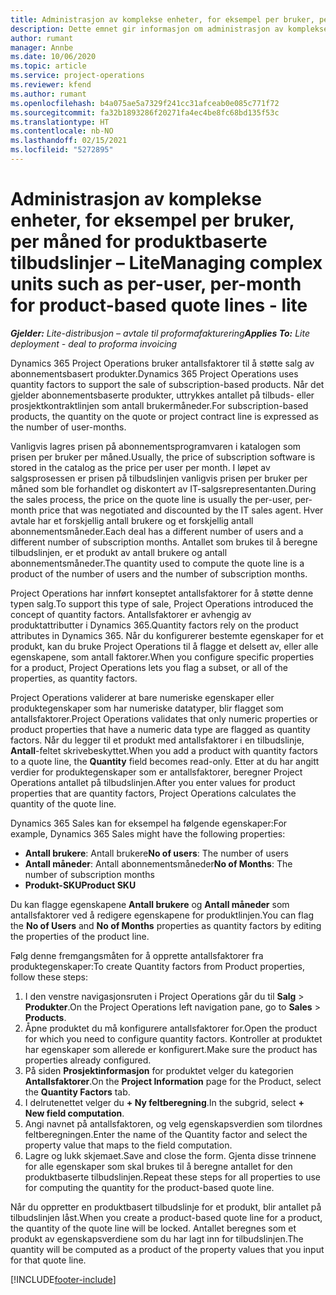 ```yaml
---
title: Administrasjon av komplekse enheter, for eksempel per bruker, per måned for produktbaserte tilbudslinjer – Lite
description: Dette emnet gir informasjon om administrasjon av komplekse enheter for produktbaserte tilbudslinjer.
author: rumant
manager: Annbe
ms.date: 10/06/2020
ms.topic: article
ms.service: project-operations
ms.reviewer: kfend
ms.author: rumant
ms.openlocfilehash: b4a075ae5a7329f241cc31afceab0e085c771f72
ms.sourcegitcommit: fa32b1893286f20271fa4ec4be8fc68bd135f53c
ms.translationtype: HT
ms.contentlocale: nb-NO
ms.lasthandoff: 02/15/2021
ms.locfileid: "5272895"
---
```

# <a name="managing-complex-units-such-as-per-user-per-month-for-product-based-quote-lines---lite"></a><span data-ttu-id="cf21b-103">Administrasjon av komplekse enheter, for eksempel per bruker, per måned for produktbaserte tilbudslinjer – Lite</span><span class="sxs-lookup"><span data-stu-id="cf21b-103">Managing complex units such as per-user, per-month for product-based quote lines - lite</span></span>

<span data-ttu-id="cf21b-104">_**Gjelder:** Lite-distribusjon – avtale til proformafakturering_</span><span class="sxs-lookup"><span data-stu-id="cf21b-104">_**Applies To:** Lite deployment - deal to proforma invoicing_</span></span>

<span data-ttu-id="cf21b-105">Dynamics 365 Project Operations bruker antallsfaktorer til å støtte salg av abonnementsbasert produkter.</span><span class="sxs-lookup"><span data-stu-id="cf21b-105">Dynamics 365 Project Operations uses quantity factors to support the sale of subscription-based products.</span></span> <span data-ttu-id="cf21b-106">Når det gjelder abonnementsbaserte produkter, uttrykkes antallet på tilbuds- eller prosjektkontraktlinjen som antall brukermåneder.</span><span class="sxs-lookup"><span data-stu-id="cf21b-106">For subscription-based products, the quantity on the quote or project contract line is expressed as the number of user-months.</span></span>

<span data-ttu-id="cf21b-107">Vanligvis lagres prisen på abonnementsprogramvaren i katalogen som prisen per bruker per måned.</span><span class="sxs-lookup"><span data-stu-id="cf21b-107">Usually, the price of subscription software is stored in the catalog as the price per user per month.</span></span> <span data-ttu-id="cf21b-108">I løpet av salgsprosessen er prisen på tilbudslinjen vanligvis prisen per bruker per måned som ble forhandlet og diskontert av IT-salgsrepresentanten.</span><span class="sxs-lookup"><span data-stu-id="cf21b-108">During the sales process, the price on the quote line is usually the per-user, per-month price that was negotiated and discounted by the IT sales agent.</span></span> <span data-ttu-id="cf21b-109">Hver avtale har et forskjellig antall brukere og et forskjellig antall abonnementsmåneder.</span><span class="sxs-lookup"><span data-stu-id="cf21b-109">Each deal has a different number of users and a different number of subscription months.</span></span> <span data-ttu-id="cf21b-110">Antallet som brukes til å beregne tilbudslinjen, er et produkt av antall brukere og antall abonnementsmåneder.</span><span class="sxs-lookup"><span data-stu-id="cf21b-110">The quantity used to compute the quote line is a product of the number of users and the number of subscription months.</span></span>

<span data-ttu-id="cf21b-111">Project Operations har innført konseptet antallsfaktorer for å støtte denne typen salg.</span><span class="sxs-lookup"><span data-stu-id="cf21b-111">To support this type of sale, Project Operations introduced the concept of quantity factors.</span></span> <span data-ttu-id="cf21b-112">Antallsfaktorer er avhengig av produktattributter i Dynamics 365.</span><span class="sxs-lookup"><span data-stu-id="cf21b-112">Quantity factors rely on the product attributes in Dynamics 365.</span></span> <span data-ttu-id="cf21b-113">Når du konfigurerer bestemte egenskaper for et produkt, kan du bruke Project Operations til å flagge et delsett av, eller alle egenskapene, som antall faktorer.</span><span class="sxs-lookup"><span data-stu-id="cf21b-113">When you configure specific properties for a product, Project Operations lets you flag a subset, or all of the properties, as quantity factors.</span></span>

<span data-ttu-id="cf21b-114">Project Operations validerer at bare numeriske egenskaper eller produktegenskaper som har numeriske datatyper, blir flagget som antallsfaktorer.</span><span class="sxs-lookup"><span data-stu-id="cf21b-114">Project Operations validates that only numeric properties or product properties that have a numeric data type are flagged as quantity factors.</span></span> <span data-ttu-id="cf21b-115">Når du legger til et produkt med antallsfaktorer i en tilbudslinje, **Antall**-feltet skrivebeskyttet.</span><span class="sxs-lookup"><span data-stu-id="cf21b-115">When you add a product with quantity factors to a quote line, the **Quantity** field becomes read-only.</span></span> <span data-ttu-id="cf21b-116">Etter at du har angitt verdier for produktegenskaper som er antallsfaktorer, beregner Project Operations antallet på tilbudslinjen.</span><span class="sxs-lookup"><span data-stu-id="cf21b-116">After you enter values for product properties that are quantity factors, Project Operations calculates the quantity of the quote line.</span></span>

<span data-ttu-id="cf21b-117">Dynamics 365 Sales kan for eksempel ha følgende egenskaper:</span><span class="sxs-lookup"><span data-stu-id="cf21b-117">For example, Dynamics 365 Sales might have the following properties:</span></span>

- <span data-ttu-id="cf21b-118">**Antall brukere**: Antall brukere</span><span class="sxs-lookup"><span data-stu-id="cf21b-118">**No of users**: The number of users</span></span>
- <span data-ttu-id="cf21b-119">**Antall måneder**: Antall abonnementsmåneder</span><span class="sxs-lookup"><span data-stu-id="cf21b-119">**No of Months**: The number of subscription months</span></span>
- <span data-ttu-id="cf21b-120">**Produkt-SKU**</span><span class="sxs-lookup"><span data-stu-id="cf21b-120">**Product SKU**</span></span>

<span data-ttu-id="cf21b-121">Du kan flagge egenskapene **Antall brukere** og **Antall måneder** som antallsfaktorer ved å redigere egenskapene for produktlinjen.</span><span class="sxs-lookup"><span data-stu-id="cf21b-121">You can flag the **No of Users** and **No of Months** properties as quantity factors by editing the properties of the product line.</span></span>

<span data-ttu-id="cf21b-122">Følg denne fremgangsmåten for å opprette antallsfaktorer fra produktegenskaper:</span><span class="sxs-lookup"><span data-stu-id="cf21b-122">To create Quantity factors from Product properties, follow these steps:</span></span>

1. <span data-ttu-id="cf21b-123">I den venstre navigasjonsruten i Project Operations går du til **Salg** > **Produkter**.</span><span class="sxs-lookup"><span data-stu-id="cf21b-123">On the Project Operations left navigation pane, go to **Sales** > **Products**.</span></span>
2. <span data-ttu-id="cf21b-124">Åpne produktet du må konfigurere antallsfaktorer for.</span><span class="sxs-lookup"><span data-stu-id="cf21b-124">Open the product for which you need to configure quantity factors.</span></span> <span data-ttu-id="cf21b-125">Kontroller at produktet har egenskaper som allerede er konfigurert.</span><span class="sxs-lookup"><span data-stu-id="cf21b-125">Make sure the product has properties already configured.</span></span>
3. <span data-ttu-id="cf21b-126">På siden **Prosjektinformasjon** for produktet velger du kategorien **Antallsfaktorer**.</span><span class="sxs-lookup"><span data-stu-id="cf21b-126">On the **Project Information** page for the Product, select the **Quantity Factors** tab.</span></span>
4. <span data-ttu-id="cf21b-127">I delrutenettet velger du **+ Ny feltberegning**.</span><span class="sxs-lookup"><span data-stu-id="cf21b-127">In the subgrid, select **+ New field computation**.</span></span>
5. <span data-ttu-id="cf21b-128">Angi navnet på antallsfaktoren, og velg egenskapsverdien som tilordnes feltberegningen.</span><span class="sxs-lookup"><span data-stu-id="cf21b-128">Enter the name of the Quantity factor and select the property value that maps to the field computation.</span></span>
6. <span data-ttu-id="cf21b-129">Lagre og lukk skjemaet.</span><span class="sxs-lookup"><span data-stu-id="cf21b-129">Save and close the form.</span></span> <span data-ttu-id="cf21b-130">Gjenta disse trinnene for alle egenskaper som skal brukes til å beregne antallet for den produktbaserte tilbudslinjen.</span><span class="sxs-lookup"><span data-stu-id="cf21b-130">Repeat these steps for all properties to use for computing the quantity for the product-based quote line.</span></span>

<span data-ttu-id="cf21b-131">Når du oppretter en produktbasert tilbudslinje for et produkt, blir antallet på tilbudslinjen låst.</span><span class="sxs-lookup"><span data-stu-id="cf21b-131">When you create a product-based quote line for a product, the quantity of the quote line will be locked.</span></span> <span data-ttu-id="cf21b-132">Antallet beregnes som et produkt av egenskapsverdiene som du har lagt inn for tilbudslinjen.</span><span class="sxs-lookup"><span data-stu-id="cf21b-132">The quantity will be computed as a product of the property values that you input for that quote line.</span></span>


[!INCLUDE[footer-include](../../includes/footer-banner.md)]
